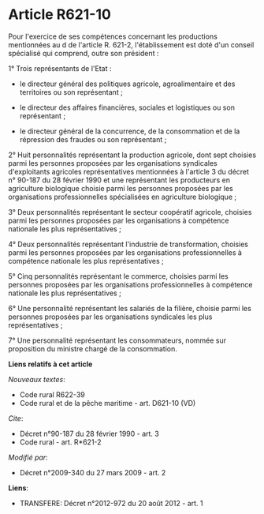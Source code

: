 # Article R621-10

Pour l'exercice de ses compétences concernant les productions mentionnées au d de l'article R. 621-2, l'établissement est
doté d'un conseil spécialisé qui comprend, outre son président : 

1° Trois représentants de l'Etat :

- le directeur général des politiques agricole, agroalimentaire et des territoires ou son représentant ;

- le directeur des affaires financières, sociales et logistiques ou son représentant ;

- le directeur général de la concurrence, de la consommation et de la répression des fraudes ou son représentant ; 

2° Huit personnalités représentant la production agricole, dont sept choisies parmi les personnes proposées par les
organisations syndicales d'exploitants agricoles représentatives mentionnées à l'article 3 du décret n° 90-187 du 28 février
1990 et une représentant les producteurs en agriculture biologique choisie parmi les personnes proposées par les
organisations professionnelles spécialisées en agriculture biologique ; 

3° Deux personnalités représentant le secteur coopératif agricole, choisies parmi les personnes proposées par les
organisations à compétence nationale les plus représentatives ; 

4° Deux personnalités représentant l'industrie de transformation, choisies parmi les personnes proposées par les
organisations professionnelles à compétence nationale les plus représentatives ; 

5° Cinq personnalités représentant le commerce, choisies parmi les personnes proposées par les organisations professionnelles
à compétence nationale les plus représentatives ; 

6° Une personnalité représentant les salariés de la filière, choisie parmi les personnes proposées par les organisations
syndicales les plus représentatives ; 

7° Une personnalité représentant les consommateurs, nommée sur proposition du ministre chargé de la consommation.

**Liens relatifs à cet article**

_Nouveaux textes_:

  - Code rural R622-39
  - Code rural et de la pêche maritime - art. D621-10 (VD)

_Cite_:

  - Décret n°90-187 du 28 février 1990 - art. 3
  - Code rural - art. R*621-2

_Modifié par_:

  - Décret n°2009-340 du 27 mars 2009 - art. 2

**Liens**:

  - TRANSFERE: Décret n°2012-972 du 20 août 2012 - art. 1
